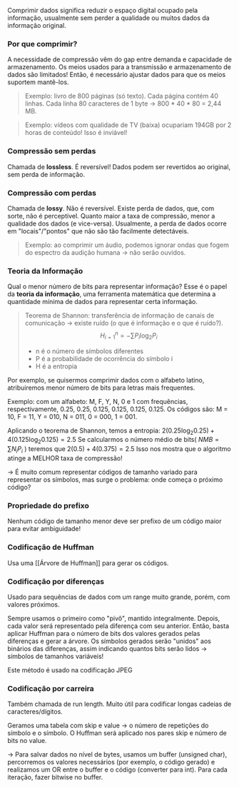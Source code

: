 
Comprimir dados significa reduzir o espaço digital ocupado pela informação, usualmente sem perder a qualidade ou muitos dados da informação original.

### Por que comprimir?
A necessidade de compressão vêm do gap entre demanda e capacidade de armazenamento. 
Os meios usados para a transmissão e armazenamento de dados são limitados! Então, é necessário ajustar dados para que os meios suportem mantê-los.

> Exemplo: livro de 800 páginas (só texto). Cada página contém 40 linhas. Cada linha 80 caracteres de 1 byte -> 800 * 40 * 80 = 2,44 MB.

> Exemplo: vídeos com qualidade de TV (baixa) ocupariam 194GB por 2 horas de conteúdo! Isso é inviável!


### Compressão sem perdas
Chamada de **lossless**. 
É reversível! Dados podem ser revertidos ao original, sem perda de informação.


### Compressão com perdas
Chamada de **lossy**.
Não é reversível. Existe perda de dados, que, com sorte, não é perceptível.
Quanto maior a taxa de compressão, menor a qualidade dos dados (e vice-versa).
Usualmente, a perda de dados ocorre em "locais"/"pontos" que não são tão facilmente detectáveis. 

>Exemplo: ao comprimir um áudio, podemos ignorar ondas que fogem do espectro da audição humana -> não serão ouvidos.

### Teoria da Informação
Qual o menor número de bits para representar informação?
Esse é o papel da **teoria da informação**, uma ferramenta matemática que determina a quantidade mínima de dados para representar certa informação.

> Teorema de Shannon: transferência de informação de canais de comunicação -> existe ruído (o que é informação e o que é ruído?).
> $$H^{n}_{i=1} = -\sum P_i\log_{2}{P_i}$$
> - n é o número de símbolos diferentes
> - P é a probabilidade de ocorrência do símbolo i
> - H é a entropia

Por exemplo, se quisermos comprimir dados com o alfabeto latino, atribuiremos menor número de bits para letras mais frequentes.

Exemplo: com um alfabeto: M, F, Y, N, 0 e 1 com frequências, respectivamente, 0.25, 0.25, 0.125, 0.125, 0.125, 0.125.
Os códigos são: M = 10, F = 11, Y = 010, N = 011, 0 = 000, 1 = 001.

Aplicando o teorema de Shannon, temos a entropia: $2(0.25 \log_2 0.25)+4(0.125 \log_2 0.125) = 2.5$
Se calcularmos o número médio de bits( $NMB = \sum N_i P_i$ ) teremos que $2(0.5)+4(0.375) = 2.5$ Isso nos mostra que o algoritmo atinge a MELHOR taxa de compressão!

-> É muito comum representar códigos de tamanho variado para representar os símbolos, mas surge o problema: onde começa o próximo código?


### Propriedade do prefixo
Nenhum código de tamanho menor deve ser prefixo de um código maior para evitar ambiguidade!

### Codificação de Huffman
Usa uma [[Árvore de Huffman]] para gerar os códigos.

### Codificação por diferenças
Usado para sequências de dados com um range muito grande, porém, com valores próximos.

Sempre usamos o primeiro como "pivô", mantido integralmente. Depois, cada valor será representado pela diferença com seu anterior.
Então, basta aplicar Huffman para o número de bits dos valores gerados pelas diferenças e gerar a árvore.
Os símbolos gerados serão "unidos" aos binários das diferenças, assim indicando quantos bits serão lidos -> símbolos de tamanhos variáveis!

Este método é usado na codificação JPEG

### Codificação por carreira
Também chamada de run length.
Muito útil para codificar longas cadeias de caracteres/dígitos.

Geramos uma tabela com skip e value -> o número de repetições do símbolo e o símbolo.
O Huffman será aplicado nos pares skip e número de bits no value.


-> Para salvar dados no nível de bytes, usamos um buffer (unsigned char), percorremos os valores necessários (por exemplo, o código gerado) e realizamos um OR entre o buffer e o código (converter para int). Para cada iteração, fazer bitwise no buffer.